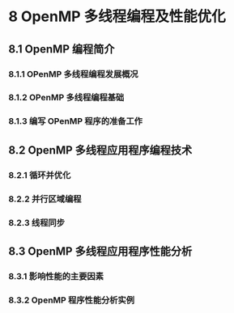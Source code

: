 # 8 OpenMP 多线程编程及性能优化

## 8.1 OpenMP 编程简介

### 8.1.1  OPenMP 多线程编程发展概况
### 8.1.2  OPenMP 多线程编程基础
### 8.1.3  编写 OPenMP 程序的准备工作

## 8.2 OpenMP 多线程应用程序编程技术

### 8.2.1 循环并优化
### 8.2.2 并行区域编程
### 8.2.3 线程同步

## 8.3 OpenMP 多线程应用程序性能分析

### 8.3.1 影响性能的主要因素
### 8.3.2 OpenMP 程序性能分析实例
